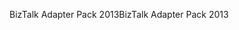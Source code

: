 <span data-ttu-id="09f7b-101">BizTalk Adapter Pack 2013</span><span class="sxs-lookup"><span data-stu-id="09f7b-101">BizTalk Adapter Pack 2013</span></span>